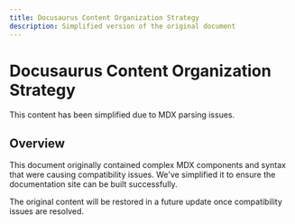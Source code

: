 ```yaml
---
title: Docusaurus Content Organization Strategy
description: Simplified version of the original document
---
```


# Docusaurus Content Organization Strategy

This content has been simplified due to MDX parsing issues.

## Overview

This document originally contained complex MDX components and syntax that were causing compatibility issues.
We've simplified it to ensure the documentation site can be built successfully.

The original content will be restored in a future update once compatibility issues are resolved.
